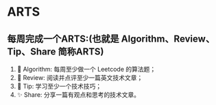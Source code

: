 # ARTS

## 每周完成一个ARTS:(也就是 Algorithm、Review、Tip、Share 简称ARTS)

1. 🍎 Algorithm: 每周至少做一个 Leetcode 的算法题；
2. 🍥 Review: 阅读并点评至少一篇英文技术文章；
3. 🚀 Tip: 学习至少一个技术技巧；
4. ✨ Share: 分享一篇有观点和思考的技术文章。
